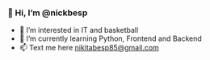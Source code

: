 ### 👋 Hi, I’m @nickbesp
 - 👀 I’m interested in IT and basketball
 - 🌱 I’m currently learning Python, Frontend and Backend
 - 📫 Text me here <nikitabesp85@gmail.com>

<!---
nickbesp/nickbesp is a ✨ special ✨ repository because its `README.md` (this file) appears on your GitHub profile.
You can click the Preview link to take a look at your changes.
--->
